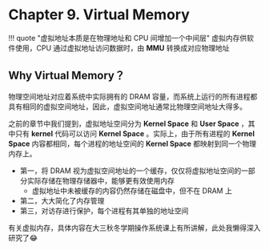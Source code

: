 # Chapter 9. Virtual Memory

!!! quote "虚拟地址本质是在物理地址和 CPU 间增加一个中间层"
	虚拟内存供软件使用，CPU 通过虚拟地址访问数据时，由 **MMU** 转换成对应物理地址 

## Why Virtual Memory？

物理空间地址对应着系统中实际拥有的 DRAM 容量，而系统上运行的所有进程都具有相同的虚拟空间地址，因此，虚拟空间地址通常比物理空间地址大得多。

之前的章节中我们提到，虚拟地址空间分为 **Kernel Space** 和 **User Space** ，其中只有 **kernel** 代码可以访问 **Kernel Space** 。实际上，由于所有进程的 **Kernel Space** 内容都相同，每个进程的地址空间的 **Kernel Space** 都映射到同一个物理内存上。

- 第一，将 DRAM 视为虚拟空间地址的一个缓存，仅仅将虚拟地址空间的一部分实际存储在物理存储器中，能够更有效使用内存
	- 虚拟地址中未被缓存的内容仍然存储在磁盘中，但不在 DRAM 上
- 第二，大大简化了内存管理
- 第三，对访存进行保护，每个进程有其单独的地址空间

有关虚拟内存，具体内容在大三秋冬学期操作系统课上有所讲解，此处我懒得深入研究了😂